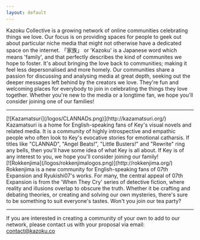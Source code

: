 ```yaml
---
layout: default
---
```


Kazoku Collective is a growing network of online communities celebrating things we love. Our focus is on providing spaces for people to geek out about particular niche media that might not otherwise have a dedicated space on the internet. 「家族」 or 'Kazoku' is a Japanese word which means 'family', and that perfectly describes the kind of communites we hope to foster. It's about bringing the love back to communities; making it feel less depersonalised and more homely. Our communities share a passion for discussing and analysing media at great depth, seeking out the deeper messages left behind by the creators we love. They're fun and welcoming places for everybody to join in celebrating the things they love together. Whether you're new to the media or a longtime fan, we hope you'll consider joining one of our families!

<hr />

<div class="row">
<div class="col-md-6 col-sm-12" markdown="1">

<div class="community">
  <div class="logo" markdown="1">
 [![Kazamatsuri](/logos/CLANNADs.png)](http://kazamatsuri.org/)
  </div>

  <div class="description" markdown="1">
  Kazamatsuri is a home for English-speaking fans of Key's visual novels and related media. It is a community of highly introspective and empathic people who often look to Key's evocative stories for emotional catharsis. If titles like "CLANNAD", "Angel Beats!", "Little Busters!" and "Rewrite" ring any bells, then you'll have some idea of what Key is all about. If Key is of any interest to you, we hope you'll consider joining our family!
  </div>
</div>

</div>

<div class="col-md-6 col-sm-12" markdown="1">

<div class="community">
  <div class="logo" markdown="1">
  [![Rokkenjima](/logos/rokkenjimalogos.png)](http://rokkenjima.org/)
  </div>

  <div class="description" markdown="1">
  Rokkenjima is a new community for English-speaking fans of 07th Expansion and Ryukishi07's works. For many, the central appeal of 07th Expansion is from the 'When They Cry' series of detective fiction, where reality and illusions overlap to obscure the truth. Whether it be crafting and debating theories, or creating and solving our own mysteries, there's sure to be something to suit everyone's tastes. Won't you join our tea party?
  </div>
</div>

</div>
</div>

<hr />

If you are interested in creating a community of your own to add to our network, please contact us with your proposal via email: [contact@kazoku.co](mailto:contact@kazoku.co)
